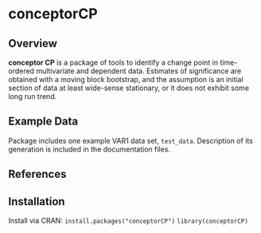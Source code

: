 # conceptorCP

## Overview

**conceptor CP** is a package of tools to identify a change point in time-ordered multivariate and dependent data. Estimates of significance are obtained with a moving block bootstrap, and the assumption is an initial section of data at least wide-sense stationary, or it does not exhibit some long run trend.

## Example Data

Package includes one example VAR1 data set, `test_data`. Description of its generation is included in the documentation files.

## References

## Installation

Install via CRAN:
`install.packages("conceptorCP")`
`library(conceptorCP)`

